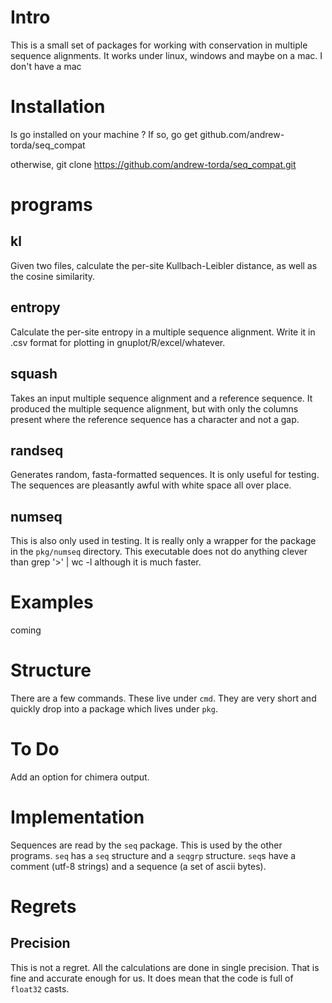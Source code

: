 # Intro
This is a small set of packages for working with conservation in multiple sequence alignments.
It works under linux, windows and maybe on a mac. I don't have a mac

# Installation

Is go installed on your machine ? If so,
  go get github.com/andrew-torda/seq_compat

otherwise,
 git clone https://github.com/andrew-torda/seq_compat.git

# programs
## kl
Given two files, calculate the per-site Kullbach-Leibler distance, as well as the cosine similarity.

## entropy
Calculate the per-site entropy in a multiple sequence alignment. Write it in .csv format for plotting in gnuplot/R/excel/whatever.

## squash
Takes an input multiple sequence alignment and a reference sequence. It produced the multiple sequence alignment, but with only the columns present where the reference sequence has a character and not a gap.

## randseq
Generates random, fasta-formatted sequences. It is only useful for testing. The sequences are pleasantly awful with white space all over place.

## numseq
This is also only used in testing. It is really only a wrapper for the package in the `pkg/numseq` directory. This executable does not do anything clever than 
 grep '>' | wc -l
although it is much faster.

# Examples

coming

# Structure
There are a few commands. These live under `cmd`. They are very short and quickly drop into a package which lives under `pkg`.

# To Do

Add an option for chimera output.

# Implementation
Sequences are read by the `seq` package. This is used by the other programs. `seq` has a `seq` structure and a `seqgrp` structure. `seq`s have a comment (utf-8 strings) and a sequence (a set of ascii bytes).



# Regrets

## Precision
This is not a regret. All the calculations are done in single precision. That is fine and accurate enough for us. It does mean that the code is full of `float32` casts.

